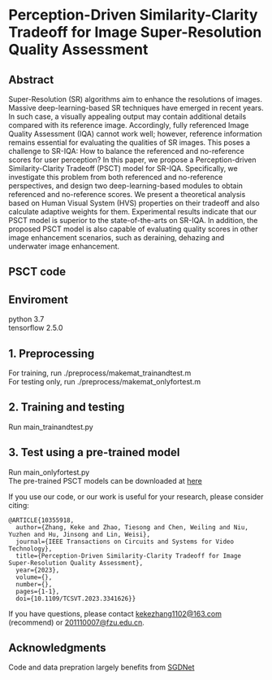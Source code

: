 # Perception-Driven Similarity-Clarity Tradeoff for Image Super-Resolution Quality Assessment
 ## Abstract
Super-Resolution (SR) algorithms aim to enhance the resolutions of images. Massive deep-learning-based SR techniques have emerged in recent years. In such case, a visually appealing output may contain additional details compared with its reference image. Accordingly, fully referenced Image Quality Assessment (IQA) cannot work well; however, reference information remains essential for evaluating the qualities of SR images. This poses a challenge to SR-IQA: How to balance the referenced and no-reference scores for user perception? In this paper, we propose a Perception-driven Similarity-Clarity Tradeoff (PSCT) model for SR-IQA. Specifically, we investigate this problem from both referenced and no-reference perspectives, and design two deep-learning-based modules to obtain referenced and no-reference scores. We present a theoretical analysis based on Human Visual System (HVS) properties on their tradeoff and also calculate adaptive weights for them. Experimental results indicate that our PSCT model is superior to the state-of-the-arts on SR-IQA. In addition, the proposed PSCT model is also capable of evaluating quality scores in other image enhancement scenarios, such as deraining, dehazing and underwater image enhancement.
## PSCT code
## Enviroment  
python 3.7  
tensorflow 2.5.0
## 1. Preprocessing
For training, run ./preprocess/makemat_trainandtest.m  
For testing only, run ./preprocess/makemat_onlyfortest.m
## 2. Training and testing
Run main_trainandtest.py
## 3. Test using a pre-trained model
Run main_onlyfortest.py  
The pre-trained PSCT models can be downloaded at [here](https://drive.google.com/drive/folders/1GprXj3dlXLaiFOzUUbEbuCkf8o1MjHwc)    


If you use our code, or our work is useful for your research, please consider citing: 
```
@ARTICLE{10355918,
  author={Zhang, Keke and Zhao, Tiesong and Chen, Weiling and Niu, Yuzhen and Hu, Jinsong and Lin, Weisi},
  journal={IEEE Transactions on Circuits and Systems for Video Technology}, 
  title={Perception-Driven Similarity-Clarity Tradeoff for Image Super-Resolution Quality Assessment}, 
  year={2023},
  volume={},
  number={},
  pages={1-1},
  doi={10.1109/TCSVT.2023.3341626}}
  ```  
If you have questions, please contact kekezhang1102@163.com (recommend) or 201110007@fzu.edu.cn.
## Acknowledgments
Code and data prepration largely benefits from [SGDNet](https://github.com/ysyscool/SGDNet) 
